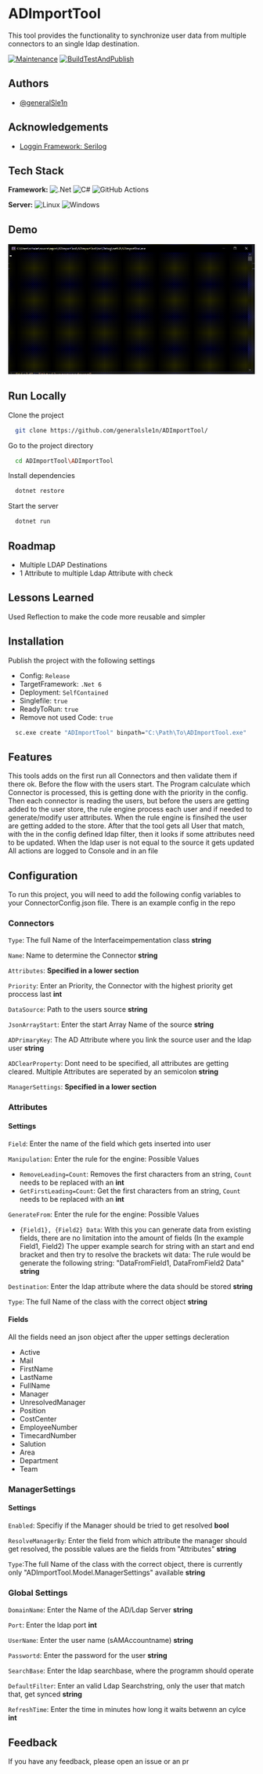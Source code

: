 # ADImportTool


This tool provides the functionality to synchronize user data from multiple connectors to an single ldap destination.
 


[![Maintenance](https://img.shields.io/badge/Maintained%3F-yes-green.svg)](https://GitHub.com/Naereen/StrapDown.js/graphs/commit-activity)
[![BuildTestAndPublish](https://github.com/generalsle1n/ADImportTool/actions/workflows/buildApp.yml/badge.svg?branch=master)](https://github.com/generalsle1n/ADImportTool/actions/workflows/buildApp.yml)

## Authors

- [@generalSle1n](https://github.com/generalsle1n)


## Acknowledgements

 - [Loggin Framework: Serilog](https://github.com/serilog/serilog)


## Tech Stack

**Framework:** ![.Net](https://img.shields.io/badge/.NET-5C2D91?style=for-the-badge&logo=.net&logoColor=white) 
![C#](https://img.shields.io/badge/c%23-%23239120.svg?style=for-the-badge&logo=c-sharp&logoColor=white)
![GitHub Actions](https://img.shields.io/badge/github%20actions-%232671E5.svg?style=for-the-badge&logo=githubactions&logoColor=white)


**Server:** ![Linux](https://img.shields.io/badge/Linux-FCC624?style=for-the-badge&logo=linux&logoColor=black)
![Windows](https://img.shields.io/badge/Windows-0078D6?style=for-the-badge&logo=windows&logoColor=white)


## Demo 

![](https://raw.githubusercontent.com/generalsle1n/ADImportTool/main/blob/demo1.gif)


## Run Locally

Clone the project

```bash
  git clone https://github.com/generalsle1n/ADImportTool/
```

Go to the project directory

```bash
  cd ADImportTool\ADImportTool
```

Install dependencies

```bash
  dotnet restore
```

Start the server

```bash
  dotnet run
```


## Roadmap

- Multiple LDAP Destinations
- 1 Attribute to multiple Ldap Attribute with check

## Lessons Learned

Used Reflection to make the code more reusable and simpler
## Installation

Publish the project with the following settings
- Config:               ```Release```
- TargetFramework:      ```.Net 6```
- Deployment:           ```SelfContained```
- Singlefile:           ```true```
- ReadyToRun:           ```true```
- Remove not used Code: ```true```

```bash
  sc.exe create "ADImportTool" binpath="C:\Path\To\ADImportTool.exe"
```
    
## Features
This tools adds on the first run all Connectors and then validate them if there ok.
Before the flow with the users start. The Program calculate which Connector is processed, this is getting done with the priority in the config.
Then each connector is reading the users, but before the users are getting added to the user store, the rule engine process each user and if needed to generate/modify user attributes.
When the rule engine is finsihed the user are getting added to the store.
After that the tool gets all User that match, with the in the config defined ldap filter, then it looks if some attributes need to be updated.
When the ldap user is not equal to the source it gets updated
All actions are logged to Console and in an file 

## Configuration
To run this project, you will need to add the following config variables to your ConnectorConfig.json file.
There is an example config in the repo
### Connectors



`Type`: The full Name of the Interfaceimpementation class **string**

`Name`: Name to determine the Connector **string**

`Attributes`: **Specified in a lower section**

`Priority`: Enter an Priority, the Connector with the highest priority get proccess last **int**

`DataSource`: Path to the users source **string**

`JsonArrayStart`: Enter the start Array Name of the source **string**

`ADPrimaryKey`: The AD Attribute where you link the source user and the ldap user **string**

`ADClearProperty`: Dont need to be specified, all attributes are getting cleared. Multiple Attributes are seperated by an semicolon **string**

`ManagerSettings`: **Specified in a lower section**

### Attributes

#### Settings

`Field`: Enter the name of the field which gets inserted into user

`Manipulation`: Enter the rule for the engine: Possible Values
- `RemoveLeading=Count`: Removes the first characters from an string, `Count` needs to be replaced with an **int**
- `GetFirstLeading=Count`:  Get the first characters from an string, `Count` needs to be replaced with an **int**

``GenerateFrom``: Enter the rule for the engine: Possible Values

- `{Field1}, {Field2} Data`: With this you can generate data from existing fields, there are no limitation into the amount of fields (In the example Field1, Field2) The upper example search for string with an start and end bracket and then try to resolve the brackets wit data: The rule would be generate the following string: "DataFromField1, DataFromField2 Data"  **string**

`Destination`: Enter the ldap attribute where the data should be stored **string**

`Type`: The full Name of the  class with the correct object **string**

#### Fields

All the fields need an json object after the upper settings decleration

- Active
- Mail
- FirstName
- LastName
- FullName
- Manager
- UnresolvedManager
- Position
- CostCenter
- EmployeeNumber
- TimecardNumber
- Salution
- Area
- Department
- Team

### ManagerSettings

#### Settings
`Enabled`: Specifiy if the Manager should be tried to get resolved **bool**

`ResolveManagerBy`: Enter the field from which attribute the manager should get resolved, the possible values are the fields from "Attributes" **string**

`Type`:The full Name of the  class with the correct object, there is currently only "ADImportTool.Model.ManagerSettings" available **string**

### Global Settings

`DomainName`: Enter the Name of the AD/Ldap Server **string**

`Port`: Enter the ldap port **int**

`UserName`: Enter the user name (sAMAccountname) **string**

`Passwortd`: Enter the password for the user **string**

`SearchBase`: Enter the ldap searchbase, where the programm should operate

`DefaultFilter`: Enter an valid Ldap Searchstring, only the user that match that, get synced **string**

`RefreshTime`: Enter the time in minutes how long it waits betwenn an cylce **int**

## Feedback

If you have any feedback, please open an issue or an pr

